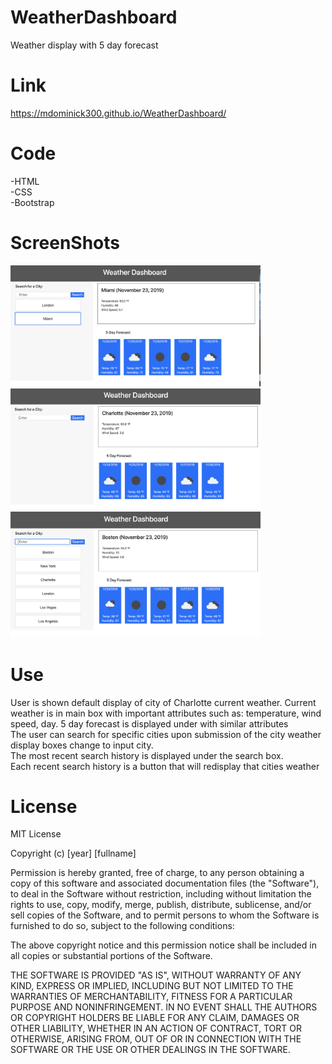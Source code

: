 # WeatherDashboard
Weather display with 5 day forecast 

# Link
https://mdominick300.github.io/WeatherDashboard/

# Code
-HTML
<br>
-CSS
<br>
-Bootstrap

# ScreenShots
<img src="Assets/Screen Shot 2019-11-23 at 3.43.51 PM.png" width=400px>
<img src="Assets/Screen Shot 2019-11-23 at 3.44.01 PM.png" width=400px>
<img src="Assets/Screen Shot 2019-11-23 at 3.44.29 PM.png" width=400px>


# Use
User is shown default display of city of Charlotte current weather. Current weather is in main box with important attributes such as: temperature, wind speed, day. 5 day forecast is displayed under with similar attributes
<br>
The user can search for specific cities upon submission of the city weather display boxes change to input city. 
<br>
The most recent search history is displayed under the search box. 
<br>
Each recent search history is a button that will redisplay that cities weather



# License

MIT License

Copyright (c) [year] [fullname]

Permission is hereby granted, free of charge, to any person obtaining a copy
of this software and associated documentation files (the "Software"), to deal
in the Software without restriction, including without limitation the rights
to use, copy, modify, merge, publish, distribute, sublicense, and/or sell
copies of the Software, and to permit persons to whom the Software is
furnished to do so, subject to the following conditions:

The above copyright notice and this permission notice shall be included in all
copies or substantial portions of the Software.

THE SOFTWARE IS PROVIDED "AS IS", WITHOUT WARRANTY OF ANY KIND, EXPRESS OR
IMPLIED, INCLUDING BUT NOT LIMITED TO THE WARRANTIES OF MERCHANTABILITY,
FITNESS FOR A PARTICULAR PURPOSE AND NONINFRINGEMENT. IN NO EVENT SHALL THE
AUTHORS OR COPYRIGHT HOLDERS BE LIABLE FOR ANY CLAIM, DAMAGES OR OTHER
LIABILITY, WHETHER IN AN ACTION OF CONTRACT, TORT OR OTHERWISE, ARISING FROM,
OUT OF OR IN CONNECTION WITH THE SOFTWARE OR THE USE OR OTHER DEALINGS IN THE
SOFTWARE.